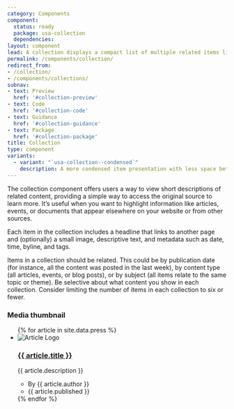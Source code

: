 ```yaml
---
category: Components
component:
  status: ready
  package: usa-collection
  dependencies:
layout: component
lead: A collection displays a compact list of multiple related items like articles or events. The list links each item to its original source.
permalink: /components/collection/
redirect_from:
- /collection/
- /components/collections/
subnav:
- text: Preview
  href: '#collection-preview'
- text: Code
  href: '#collection-code'
- text: Guidance
  href: '#collection-guidance'
- text: Package
  href: '#collection-package'
title: Collection
type: component
variants:
  - variant: "`usa-collection--condensed`"
    description: A more condensed item presentation with less space between items.
---
```


The collection component offers users a way to view short descriptions of related content, providing a simple way to access the original source to learn more. It’s useful when you want to highlight information like articles, events, or documents that appear elsewhere on your website or from other sources.

Each item in the collection includes a headline that links to another page and (optionally) a small image, descriptive text, and metadata such as date, time, byline, and tags.

Items in a collection should be related. This could be by publication date (for instance, all the content was posted in the last week), by content type (all articles, events, or blog posts), or by subject (all items relate to the same topic or theme). Be selective about what content you show in each collection. Consider limiting the number of items in each collection to six or fewer.

 <div>
  <h3 class="site-preview-heading tablet:margin-top-0">Media thumbnail</h3>
  <ul class="usa-collection">
{% for article in site.data.press %}
    <li class="usa-collection__item">
      <img class="usa-collection__img" src="{{ site.baseurl }}/{{ article.img }}" alt="Article Logo">
      <div class="usa-collection__body">
        <h3 class="usa-collection__heading">
          <a class="usa-link" href="{{ article.url }}">{{ article.title }}</a>
        </h3>
        <p class="usa-collection__description">{{ article.description }}</p>
        <ul class="usa-collection__meta" aria-label="More information">
          <li class="usa-collection__meta-item">By {{ article.author }}</li>
          <li class="usa-collection__meta-item"><time datetime="2019-11-12T12:00:00+01:00">{{ article.published }}</time></li>
        </ul>
      </div>
    </li>
{% endfor %} 
  </ul> 
</div>

      
